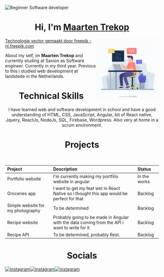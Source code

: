 ![Beginner Software developer](https://i.imgur.com/9Pdb6uA.jpg)

<h1 align="center" >Hi, I'm <a href="https://www.linkedin.com/in/maarten-trekop/" target="_blank">Maarten Trekop</a></h1>
<img width="40%" align="right"   src="https://github.com/MaartenTrekop/maartentrekop/blob/main/2842680.jpg" >
<p aligh="right"><a href='https://nl.freepik.com/vectoren/technologie'>Technologie vector gemaakt door freepik - nl.freepik.com</a></p>
About my self, im <b>Maarten Trekop</b> and currently studing at Saxion as Software engineer. Currently in my third year. Previous to this i studied web development at landstede in the Netherlands.

<div align="center">

  <h1>Technical Skills</h1>
  I have learned web and software development in school and have a good understanding of HTML, CSS, JavaScript, Angular, bit of React native, Jquery, ReactJs, NodeJs, SQL, Firebase, Wordpress. 
  Also very at home in a scrum environment.
  
  <h1>Projects</h1> <br/>

  
  
  

| Project 	| Description 	| Status 	|
| :---         |     :---      |          :--- |
| Portfolio website 	| I'm currently making my portfilio website in angular 	| In the works 	|
| Groceries app 	| I want to get my feat wet in React Native so i thought this app would be perfect for that 	| Backlog 	|
| Simple website for my photography 	| To be determined  	| Backlog 	|
| Recipe website 	| Probably going to be made in Angular with the data coming from the API i want to write for it 	| Backlog 	|
| Recipe API 	| To be determined, probably Rest. 	| Backlog 	|
  
  
   </div>

  
  <h1 align="center">Socials</h1>


  [<img src='https://cdn-icons-png.flaticon.com/512/174/174855.png' alt='instagram' height='40'>](https://www.instagram.com/_maarten.t/)[<img src='https://cdn-icons-png.flaticon.com/512/174/174855.png' alt='instagram' height='40'>](https://www.instagram.com/north_scape/)[<img src='https://cdn-icons-png.flaticon.com/512/2111/2111499.png' alt='instagram' height='40'>](https://www.linkedin.com/in/maarten-trekop/)  
